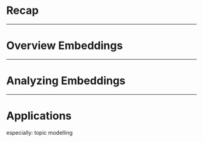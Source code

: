 # Recap



---

# Overview Embeddings





----
# Analyzing Embeddings




----

# Applications
especially: topic modelling